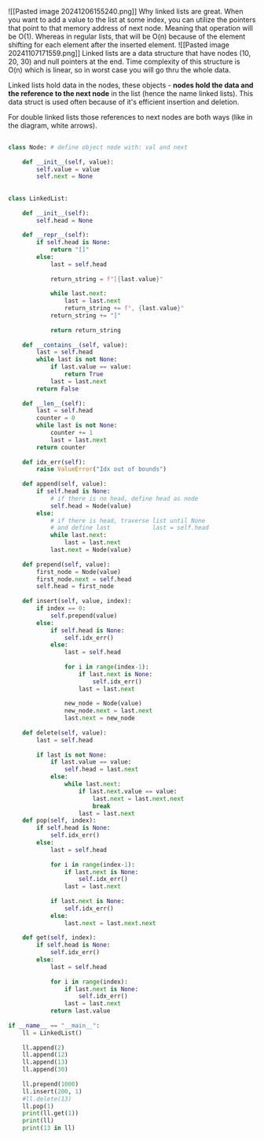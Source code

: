 ![[Pasted image 20241206155240.png]]
Why linked lists are great.
When you want to add a value to the list at some index, you can utilize the pointers that point to that memory address of next node.
Meaning that operation will be O(1).
Whereas in regular lists, that will be O(n) because of the element shifting for each element after the inserted element.
![[Pasted image 20241107171559.png]]
Linked lists are a data structure that have nodes (10, 20, 30) and null pointers at the end.
Time complexity of this structure is O(n) which is linear, so in worst case you will go thru the whole data.

Linked lists hold data in the nodes, these objects - **nodes hold the data and the reference to the next node** in the list (hence the name linked lists).
This data struct is used often because of it's efficient insertion and deletion.

For double linked lists those references to next nodes are both ways (like in the diagram, white arrows).

```python
  
class Node: # define object node with: val and next  
  
    def __init__(self, value):  
        self.value = value  
        self.next = None  
  
  
class LinkedList:  
  
    def __init__(self):  
        self.head = None  
  
    def __repr__(self):  
        if self.head is None:  
            return "[]"  
        else:  
            last = self.head  
  
            return_string = f"[{last.value}"  
  
            while last.next:  
                last = last.next  
                return_string += f", {last.value}"  
            return_string += "]"  
  
            return return_string  
  
    def __contains__(self, value):  
        last = self.head  
        while last is not None:  
            if last.value == value:  
                return True  
            last = last.next  
        return False  
  
    def __len__(self):  
        last = self.head  
        counter = 0  
        while last is not None:  
            counter += 1  
            last = last.next  
        return counter  
  
    def idx_err(self):  
        raise ValueError("Idx out of bounds")  
  
    def append(self, value):  
        if self.head is None:  
            # if there is no head, define head as node  
            self.head = Node(value)  
        else:  
            # if there is head, traverse list until None  
            # and define last            last = self.head  
            while last.next:  
                last = last.next  
            last.next = Node(value)  
  
    def prepend(self, value):  
        first_node = Node(value)  
        first_node.next = self.head  
        self.head = first_node  
  
    def insert(self, value, index):  
        if index == 0:  
            self.prepend(value)  
        else:  
            if self.head is None:  
                self.idx_err()  
            else:  
                last = self.head  
  
                for i in range(index-1):  
                    if last.next is None:  
                        self.idx_err()  
                    last = last.next  
  
                new_node = Node(value)  
                new_node.next = last.next  
                last.next = new_node  
  
    def delete(self, value):  
        last = self.head  
  
        if last is not None:  
            if last.value == value:  
                self.head = last.next  
            else:  
                while last.next:  
                    if last.next.value == value:  
                        last.next = last.next.next  
                        break  
                    last = last.next  
    def pop(self, index):  
        if self.head is None:  
            self.idx_err()  
        else:  
            last = self.head  
  
            for i in range(index-1):  
                if last.next is None:  
                    self.idx_err()  
                last = last.next  
  
            if last.next is None:  
                self.idx_err()  
            else:  
                last.next = last.next.next  
  
    def get(self, index):  
        if self.head is None:  
            self.idx_err()  
        else:  
            last = self.head  
  
            for i in range(index):  
                if last.next is None:  
                    self.idx_err()  
                last = last.next  
            return last.value  
  
if __name__ == "__main__":  
    ll = LinkedList()  
  
    ll.append(2)  
    ll.append(12)  
    ll.append(13)  
    ll.append(30)  
  
    ll.prepend(1000)  
    ll.insert(200, 1)  
    #ll.delete(13)  
    ll.pop(1)  
    print(ll.get(1))  
    print(ll)  
    print(13 in ll)
```